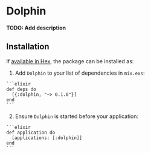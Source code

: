 # Dolphin

**TODO: Add description**

## Installation

If [available in Hex](https://hex.pm/docs/publish), the package can be installed as:

  1. Add `Dolphin` to your list of dependencies in `mix.exs`:

    ```elixir
    def deps do
      [{:dolphin, "~> 0.1.0"}]
    end
    ```

  2. Ensure `Dolphin` is started before your application:

    ```elixir
    def application do
      [applications: [:dolphin]]
    end
    ```
